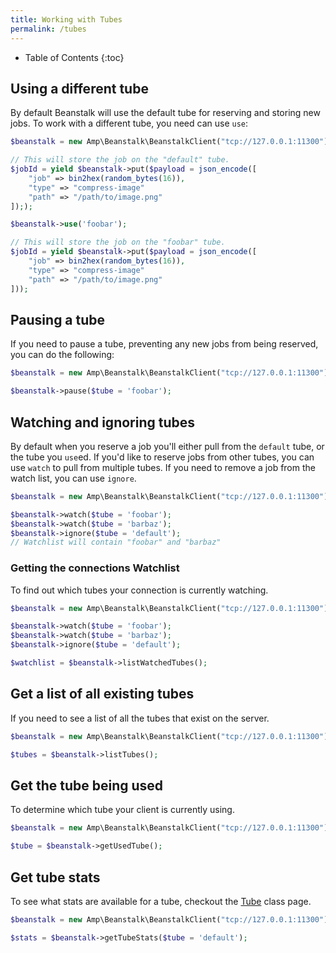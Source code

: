 ```yaml
---
title: Working with Tubes
permalink: /tubes
---
```


* Table of Contents
{:toc}

## Using a different tube

By default Beanstalk will use the default tube for reserving and storing new jobs. To work with a different tube, you need can use `use`:

```php
$beanstalk = new Amp\Beanstalk\BeanstalkClient("tcp://127.0.0.1:11300");

// This will store the job on the "default" tube.
$jobId = yield $beanstalk->put($payload = json_encode([
    "job" => bin2hex(random_bytes(16)),
    "type" => "compress-image"
    "path" => "/path/to/image.png"
]););

$beanstalk->use('foobar');

// This will store the job on the "foobar" tube.
$jobId = yield $beanstalk->put($payload = json_encode([
    "job" => bin2hex(random_bytes(16)),
    "type" => "compress-image"
    "path" => "/path/to/image.png"
]));
```

## Pausing a tube

If you need to pause a tube, preventing any new jobs from being reserved, you can do the following:

```php
$beanstalk = new Amp\Beanstalk\BeanstalkClient("tcp://127.0.0.1:11300");

$beanstalk->pause($tube = 'foobar');
```

## Watching and ignoring tubes

By default when you reserve a job you'll either pull from the `default` tube, or the tube you `use`ed. If you'd like to reserve jobs from other tubes, you can use `watch` to pull from multiple tubes. If you need to remove a job from the watch list, you can use `ignore`.

```php
$beanstalk = new Amp\Beanstalk\BeanstalkClient("tcp://127.0.0.1:11300");

$beanstalk->watch($tube = 'foobar');
$beanstalk->watch($tube = 'barbaz');
$beanstalk->ignore($tube = 'default');
// Watchlist will contain "foobar" and "barbaz"
```

### Getting the connections Watchlist

To find out which tubes your connection is currently watching.

```php
$beanstalk = new Amp\Beanstalk\BeanstalkClient("tcp://127.0.0.1:11300");

$beanstalk->watch($tube = 'foobar');
$beanstalk->watch($tube = 'barbaz');
$beanstalk->ignore($tube = 'default');

$watchlist = $beanstalk->listWatchedTubes();
```

## Get a list of all existing tubes

If you need to see a list of all the tubes that exist on the server.

```php
$beanstalk = new Amp\Beanstalk\BeanstalkClient("tcp://127.0.0.1:11300");

$tubes = $beanstalk->listTubes();
```

## Get the tube being used

To determine which tube your client is currently using.

```php
$beanstalk = new Amp\Beanstalk\BeanstalkClient("tcp://127.0.0.1:11300");

$tube = $beanstalk->getUsedTube();
```

## Get tube stats

To see what stats are available for a tube, checkout the [Tube](classes/tube) class page.

```php
$beanstalk = new Amp\Beanstalk\BeanstalkClient("tcp://127.0.0.1:11300");

$stats = $beanstalk->getTubeStats($tube = 'default');
```
